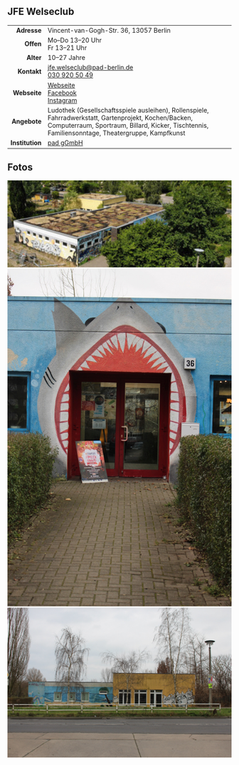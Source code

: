 ## JFE Welseclub

|||
-:|-
**Adresse**  |     Vincent-van-Gogh-Str. 36, 13057 Berlin
**Offen** |        Mo–Do 13–20 Uhr<br>Fr 13–21 Uhr
**Alter**   |      10–27 Jahre
**Kontakt** |      [jfe.welseclub@pad-berlin.de](mailto:jfe.welseclub@pad-berlin.de)<br><a href="tel:+493096208994">030 920 50 49</a>
**Webseite** |       <a target="_blank" href="https://www.pad-berlin.de/jugendarbeit-praevention-und-qualifikation/jfe-welseclub">Webseite</a> <br><a target="_blank" href="https://www.facebook.com/Welseclub/">Facebook</a> <br><a target="_blank" href="https://www.instagram.com/jfe.welseclub/">Instagram</a>
**Angebote** |      Ludothek (Gesellschaftsspiele ausleihen), Rollenspiele, Fahrradwerkstatt, Gartenprojekt, Kochen/Backen, Computerraum,  Sportraum, Billard, Kicker, Tischtennis, Familiensonntage, Theatergruppe, Kampfkunst
**Institution** |  <a target="_blank" href="https://www.pad-berlin.de/">pad gGmbH</a>

<div id="gmap"></div>
<script>window.onload = showMap()</script>

## Fotos

<img src="../images/welseclub.jpg" width="600px" />
<img src="../images/wc36-eingang.JPG" width="600px" />
<img src="../images/wc36-seite.jpg" width="600px" />
